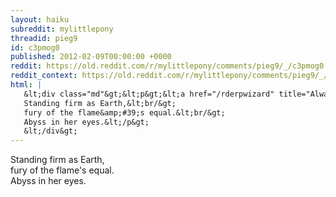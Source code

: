 ```yaml
---
layout: haiku
subreddit: mylittlepony
threadid: pieg9
id: c3pmog0
published: 2012-02-09T00:00:00 +0000
reddit: https://old.reddit.com/r/mylittlepony/comments/pieg9/_/c3pmog0
reddit_context: https://old.reddit.com/r/mylittlepony/comments/pieg9/_/c3pmog0?context=3
html: |
   &lt;div class="md"&gt;&lt;p&gt;&lt;a href="/rderpwizard" title="Always Relevant / Sacrifice: Needs Of The Few / Paper Bag Princess"&gt;&lt;/a&gt;
   Standing firm as Earth,&lt;br/&gt;
   fury of the flame&amp;#39;s equal.&lt;br/&gt;
   Abyss in her eyes.&lt;/p&gt;
   &lt;/div&gt;
---
```


[](/rderpwizard "Always Relevant / Sacrifice: Needs Of The Few / Paper Bag Princess")
Standing firm as Earth,  
fury of the flame's equal.  
Abyss in her eyes.